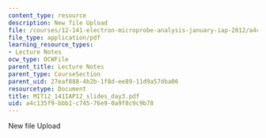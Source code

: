 ```yaml
---
content_type: resource
description: New file Upload
file: /courses/12-141-electron-microprobe-analysis-january-iap-2012/a4c135f9bbb1c74576e90a9f8c9c9b78_MIT12_141IAP12_slides_day3.pdf
file_type: application/pdf
learning_resource_types:
- Lecture Notes
ocw_type: OCWFile
parent_title: Lecture Notes
parent_type: CourseSection
parent_uid: 27eaf888-4b2b-1f8d-ee89-11d9a57dba06
resourcetype: Document
title: MIT12_141IAP12_slides_day3.pdf
uid: a4c135f9-bbb1-c745-76e9-0a9f8c9c9b78
---
```

New file Upload

